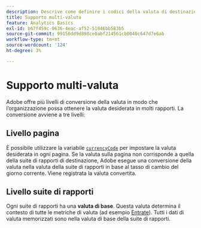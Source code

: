 ```yaml
---
description: Descrive come definire i codici della valuta di destinazione per il funzionamento del supporto multi-valuta.
title: Supporto multi-valuta
feature: Analytics Basics
exl-id: b67f459c-0636-4eac-af52-51846bb583b5
source-git-commit: 99156dd9d898ce0abf214561cb0040c647d7e6ab
workflow-type: tm+mt
source-wordcount: '124'
ht-degree: 3%

---
```


# Supporto multi-valuta

Adobe offre più livelli di conversione della valuta in modo che l’organizzazione possa ottenere la valuta desiderata in molti rapporti. La conversione avviene a tre livelli:

## Livello pagina

È possibile utilizzare la variabile [`currencyCode`](/help/implement/vars/config-vars/currencycode.md) per impostare la valuta desiderata in ogni pagina. Se la valuta sulla pagina non corrisponde a quella della suite di rapporti di destinazione, Adobe esegue una conversione della valuta nella valuta della suite di rapporti in base al tasso di cambio del giorno corrente. Viene registrata la valuta convertita.

## Livello suite di rapporti

Ogni suite di rapporti ha una **valuta di base**. Questa valuta determina il contesto di tutte le metriche di valuta (ad esempio [Entrate](/help/components/metrics/revenue.md)). Tutti i dati di valuta memorizzati sono nella valuta di base della suite di rapporti.

